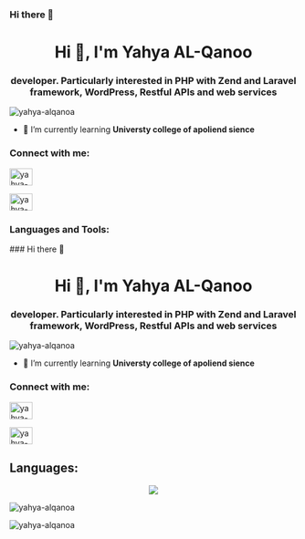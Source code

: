 ### Hi there 👋

<!--
**yahya-alqanoa/yahya-alqanoa** is a ✨ _special_ ✨ repository because its `README.md` (this file) appears on your GitHub profile.

Here are some ideas to get you started:

- 🔭 I’m currently working on ...
- 🌱 I’m currently learning ...
- 👯 I’m looking to collaborate on ...
- 🤔 I’m looking for help with ...
- 💬 Ask me about ...
- 📫 How to reach me: ...
- 😄 Pronouns: ...
- ⚡ Fun fact: ...
-->
<h1 align="center">Hi 👋, I'm Yahya AL-Qanoo</h1>

<h3 align="center">developer. Particularly interested in PHP with Zend and Laravel framework, WordPress, Restful APIs and web services</h3>

<p align="left"> <img src="https://komarev.com/ghpvc/?username=yahya-alqanoa&label=Profile%20views&color=0e75b6&style=flat" alt="yahya-alqanoa" /> </p>

- 🌱 I’m currently learning **Universty college of apoliend sience**

<h3 align="left">Connect with me:</h3>

<p  display="flex"   >


 
<a href="https://twitter.com/yahya-alqanoa" target="blank"><img align="center" src="https://raw.githubusercontent.com/rahuldkjain/github-profile-readme-generator/master/src/images/icons/Social/twitter.svg" alt="yahya-alqanoa" height="30" width="40" /></a>

<a href="https://www.linkedin.com/in/yahyaalqanoo/" target="blank"><img align="center" src="https://raw.githubusercontent.com/rahuldkjain/github-profile-readme-generator/master/src/images/icons/Social/linked-in-alt.svg" alt="yahya-alqanoa" height="30" width="40" /></a>

 
 
 
 
</p>

<h3 align="left">Languages and Tools:</h3>

<p align="left">### Hi there 👋

<!--
**yahya-alqanoa/yahya-alqanoa** is a ✨ _special_ ✨ repository because its `README.md` (this file) appears on your GitHub profile.

Here are some ideas to get you started:

- 🔭 I’m currently working on ...
- 🌱 I’m currently learning ...
- 👯 I’m looking to collaborate on ...
- 🤔 I’m looking for help with ...
- 💬 Ask me about ...
- 📫 How to reach me: ...
- 😄 Pronouns: ...
- ⚡ Fun fact: ...
-->
<h1 align="center">Hi 👋, I'm Yahya AL-Qanoo</h1>

<h3 align="center">developer. Particularly interested in PHP with Zend and Laravel framework, WordPress, Restful APIs and web services</h3>

<p align="left"> <img src="https://komarev.com/ghpvc/?username=yahya-alqanoa&label=Profile%20views&color=0e75b6&style=flat" alt="yahya-alqanoa" /> </p>

- 🌱 I’m currently learning **Universty college of apoliend sience**

<h3 align="left">Connect with me:</h3>

<p  display="flex"   >


 
<a href="https://twitter.com/yahya-alqanoa" target="blank"><img align="center" src="https://raw.githubusercontent.com/rahuldkjain/github-profile-readme-generator/master/src/images/icons/Social/twitter.svg" alt="yahya-alqanoa" height="30" width="40" /></a>

<a href="https://www.linkedin.com/in/yahyaalqanoo/" target="blank"><img align="center" src="https://raw.githubusercontent.com/rahuldkjain/github-profile-readme-generator/master/src/images/icons/Social/linked-in-alt.svg" alt="yahya-alqanoa" height="30" width="40" /></a>

 
 
 
 
</p>

<h2 align="left">Languages:</h2>

<p align="left"><p align="center">
  <a href="https://skillicons.dev">
    <img src="https://skillicons.dev/icons?i=git,kubernetes,docker,c,vim" />
  </a>
</p></p>

<p><img align="center" src="https://github-readme-stats.vercel.app/api/top-langs?username=yahya-alqanoa&show_icons=true&locale=en&layout=compact" alt="yahya-alqanoa" /></p>
</p>

<p><img align="center" src="https://github-readme-stats.vercel.app/api/top-langs?username=yahya-alqanoa&show_icons=true&locale=en&layout=compact" alt="yahya-alqanoa" /></p>
